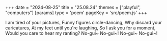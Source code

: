 +++
date = "2024-08-25"
title = "25.08.24"
themes = ["playful", "computers"]
[params]
  type = 'poem'
  pageKey = 'src/poem.js'
+++

I am tired of your pictures,
Funny figures circle-dancing,
Why discard your caricatures,
At my feet until you're laughing,
So I ask you for a moment,
Would you care to hear my ranting?
No-gui~ No-gui~!
No-gui~ No-gui~!
